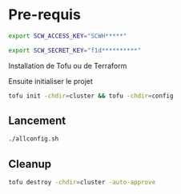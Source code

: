 # Pre-requis

```bash
export SCW_ACCESS_KEY="SCWH*****"

export SCW_SECRET_KEY="f1d**********"
```

Installation de Tofu ou de Terraform

Ensuite initialiser le projet

```bash
tofu init -chdir=cluster && tofu -chdir=config
```

## Lancement

```bash
./allconfig.sh
```

## Cleanup

```bash
tofu destroy -chdir=cluster -auto-approve
```